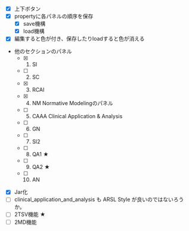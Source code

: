   * [x] 上下ボタン
  * [x] propertyに各パネルの順序を保存
    * [x] save機構
    * [x] load機構
  * [x] 編集すると色が付き、保存したりloadすると色が消える
  * 他のセクションのパネル
    * [x] 1. SI
    * [ ] 2. SC
    * [x] 3. RCAI
    * [x] 4. NM Normative Modelingのパネル
    * [ ] 5. CAAA Clinical Application & Analysis
    * [ ] 6. GN
    * [ ] 7. SI2
    * [ ] 8. QA1 ★
    * [ ] 9. QA2 ★
    * [ ] 10. AN
  * [x] Jar化
  * [ ] clinical_application_and_analysis も ARSL Style が良いのではないろうか。
  * [ ] 2TSV機能 ★
  * [ ] 2MD機能
